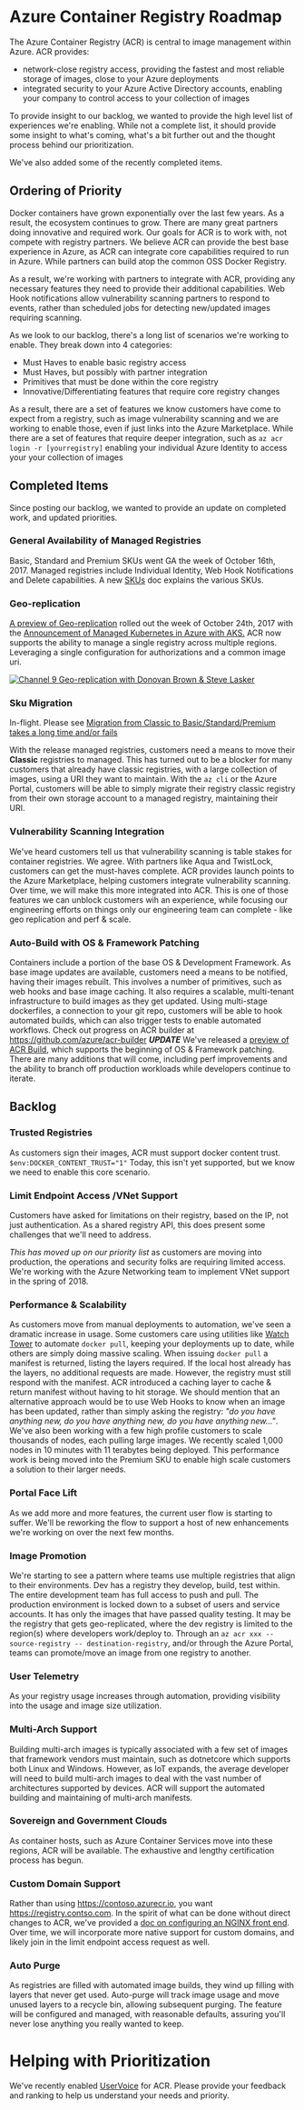 # Azure Container Registry Roadmap #
The Azure Container Registry (ACR) is central to image management within Azure. ACR provides:
* network-close registry access, providing the fastest and most reliable storage of images, close to your Azure deployments
* integrated security to your Azure Active Directory accounts, enabling your company to control access to your collection of images

To provide insight to our backlog, we wanted to provide the high level list of experiences we're enabling. While not a complete list, it should provide some insight to what's coming, what's a bit further out and the thought process behind our prioritization.

We've also added some of the recently completed items. 

## Ordering of Priority ##
Docker containers have grown exponentially over the last few years. As a result, the ecosystem continues to grow. There are many great partners doing innovative and required work. Our goals for ACR is to work with, not compete with registry partners. We believe ACR can provide the best base experience in Azure, as ACR can integrate core capabilities required to run in Azure. While partners can build atop the common OSS Docker Registry. 

As a result, we're working with partners to integrate with ACR, providing any necessary features they need to provide their additional capabilities. Web Hook notifications allow vulnerability scanning partners to respond to events, rather than scheduled jobs for detecting new/updated images requiring scanning. 

As we look to our backlog, there's a long list of scenarios we're working to enable. They break down into 4 categories:

* Must Haves to enable basic registry access
* Must Haves, but possibly with partner integration
* Primitives that must be done within the core registry
* Innovative/Differentiating features that require core registry changes

As a result, there are a set of features we know customers have come to expect from a registry, such as image vulnerability scanning and we are working to enable those, even if just links into the Azure Marketplace. 
While there are a set of features that require deeper integration, such as ` az acr login -r [yourregistry] ` enabling your individual Azure Identity to access your your collection of images

## Completed Items ##
Since posting our backlog, we wanted to provide an update on completed work, and updated priorities.

### General Availability of Managed Registries ###
Basic, Standard and Premium SKUs went GA the week of October 16th, 2017. Managed registries include Individual Identity, Web Hook Notifications and Delete capabilities. 
A new [SKUs](http://aka.ms/acr/skus) doc explains the various SKUs.

### Geo-replication ###
[A preview of Geo-replication](http://aka.ms/acr/geo-replication) rolled out the week of October 24th, 2017 with the [Announcement of Managed Kubernetes in Azure with AKS.](https://azure.microsoft.com/en-us/blog/introducing-azure-container-service-aks-managed-kubernetes-and-azure-container-registry-geo-replication/) ACR now supports the ability to manage a single registry across multiple regions. Leveraging a single configuration for authorizations and a common image uri. 

[![Channel 9 Geo-replication with Donovan Brown & Steve Lasker](./media/channel9-geo-replication-thumbnail.png)](https://channel9.msdn.com/Shows/Azure-Friday/Azure-Container-Registry-Geo-replication)


### Sku Migration ###
In-flight. Please see [Migration from Classic to Basic/Standard/Premium takes a long time and/or fails](https://github.com/Azure/acr/issues/67)

With the release managed registries, customers need a means to move their **Classic** registries to managed. This has turned out to be a blocker for many customers that already have classic registries, with a large collection of images, using a URI they want to maintain. 
With the `az cli` or the Azure Portal, customers will be able to simply migrate their registry classic registry from their own storage account to a managed registry, maintaining their URI.

### Vulnerability Scanning Integration ###
We've heard customers tell us that vulnerability scanning is table stakes for container registries. We agree. With partners like Aqua and TwistLock, customers can get the must-haves complete. ACR provides launch points to the Azure Marketplace, helping customers integrate vulnerability scanning. Over time, we will make this more integrated into ACR. This is one of those features we can unblock customers wih an experience, while focusing our engineering efforts on things only our engineering team can complete - like geo replication and perf & scale. 

### Auto-Build with OS & Framework Patching ###
Containers include a portion of the base OS & Development Framework. As base image updates are available, customers need a means to be notified, having their images rebuilt. This involves a number of primitives, such as web hooks and base image caching. It also requires a scalable, multi-tenant infrastructure to build images as they get updated. Using multi-stage dockerfiles, a connection to your git repo, customers will be able to hook automated builds, which can also trigger tests to enable automated workflows. 
Check out progress on ACR builder at https://github.com/azure/acr-builder 
***UPDATE***
We've released a [preview of ACR Build](https://aka.ms/acr/build), which supports the beginning of OS & Framework patching. 
There are many additions that will come, including perf improvements and the ability to branch off production workloads while developers continue to iterate.  


## Backlog ##

### Trusted Registries ###
As customers sign their images, ACR must support docker content trust. `$env:DOCKER_CONTENT_TRUST="1"` Today, this isn't yet supported, but we know we need to enable this core scenario.

### Limit Endpoint Access /VNet Support ###
Customers have asked for limitations on their registry, based on the IP, not just authentication. As a shared registry API, this does present some challenges that we'll need to address. 

*This has moved up on our priority list* as customers are moving into production, the operations and security folks are requiring limited access. We're working with the Azure Networking team to implement VNet support in the spring of 2018.

### Performance & Scalability ###
As customers move from manual deployments to automation, we've seen a dramatic increase in usage. Some customers care using utilities like [Watch Tower](https://github.com/v2tec/watchtower) to automate ` docker pull `, keeping your deployments up to date, while others are simply doing massive scaling. 
When issuing `docker pull` a manifest is returned, listing the layers required. If the local host already has the layers, no additional requests are made. However, the registry must still respond with the manifest. ACR introduced a caching layer to cache & return manifest without having to hit storage. We should mention that an alternative approach would be to use Web Hooks to know when an image has been updated, rather than simply asking the registry: *"do you have anything new, do you have anything new, do you have anything new..."*.
We've also been working with a few high profile customers to scale thousands of nodes, each pulling large images. We recently scaled 1,000 nodes in 10 minutes with 11 terabytes being deployed. This performance work is being moved into the Premium SKU to enable high scale customers a solution to their larger needs.

### Portal Face Lift ###
As we add more and more features, the current user flow is starting to suffer. We'll be reworking the flow to support a host of new enhancements we're working on over the next few months.

### Image Promotion ###
We're starting to see a pattern where teams use multiple registries that align to their environments. Dev has a registry they develop, build, test within. The entire development team has full access to push and pull. The production environment is locked down to a subset of users and service accounts. It has only the images that have passed quality testing. It may be the registry that gets geo-replicated, where the dev registry is limited to the region(s) where developers work/deploy to. 
Through an `az acr xxx --source-registry -- destination-registry`, and/or through the Azure Portal, teams can promote/move an image from one registry to another. 

### User Telemetry ###
As your registry usage increases through automation, providing visibility into the usage and image size utilization.

### Multi-Arch Support ###
Building multi-arch images is typically associated with a few set of images that framework vendors must maintain, such as dotnetcore which supports both Linux and Windows. However, as IoT expands, the average developer will need to build multi-arch images to deal with the vast number of architectures supported by devices. ACR will support the automated building and maintaining of multi-arch manifests. 

### Sovereign and Government Clouds ###
As container hosts, such as Azure Container Services move into these regions, ACR will be available. The exhaustive and lengthy certification process has begun.

### Custom Domain Support ###
Rather than using https://contoso.azurecr.io, you want https://registry.contso.com. 
In the spirit of what can be done without direct changes to ACR, we've provided a [doc on configuring an NGINX front end](https://github.com/Azure/acr/tree/master/docs/custom-domain). Over time, we will incorporate more native support for custom domains, and likely join in the limit endpoint access request as well.  

### Auto Purge ###
As registries are filled with automated image builds, they wind up filling with layers that never get used. Auto-purge will track image usage and move unused layers to a recycle bin, allowing subsequent purging. The feature will be configured and managed, with reasonable defaults, assuring you'll never lose anything you really wanted to keep. 

# Helping with Prioritization #
We've recently enabled [UserVoice](https://feedback.azure.com/forums/903958-azure-container-registry) for ACR. Please provide your feedback and ranking to help us understand your needs and priority.
